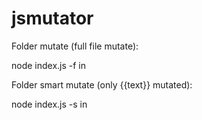 # jsmutator

Folder mutate (full file mutate):

node index.js -f in

Folder smart mutate (only {{text}} mutated):

node index.js -s in
